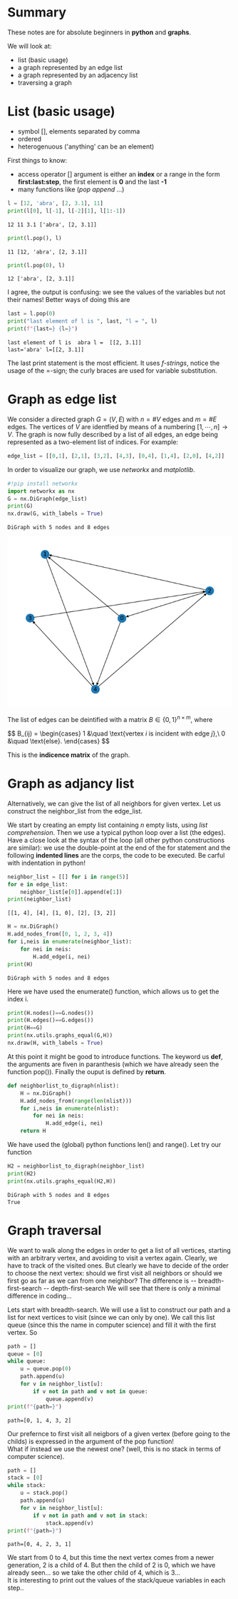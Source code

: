 # Summary
These notes are for absolute beginners in **python** and **graphs**.

We will look at:
- list (basic usage)
- a graph represented by an edge list
- a graph represented by an adjacency list
- traversing a graph

# List (basic usage)
- symbol [], elements separated by comma
- ordered
- heterogenuous ('anything' can be an element)

First things to know:
- access operator [] argument is either an **index** or a range in the form **first:last:step**, the first element is **0** and the last **-1**
- many functions like (*pop* *append* ...)


```python
l = [12, 'abra', [2, 3.1], 11]
print(l[0], l[-1], l[-2][1], l[1:-1])
```

    12 11 3.1 ['abra', [2, 3.1]]



```python
print(l.pop(), l)
```

    11 [12, 'abra', [2, 3.1]]



```python
print(l.pop(0), l)
```

    12 ['abra', [2, 3.1]]


I agree, the output is confusing: we see the values of the variables but not their names! Better ways of doing this are


```python
last = l.pop(0)
print("last element of l is ", last, "l = ", l)
print(f"{last=} {l=}")
```

    last element of l is  abra l =  [[2, 3.1]]
    last='abra' l=[[2, 3.1]]


The last print statement is the most efficient. It uses *f-strings*, notice the usage of the =-sign; the curly braces are used for variable substitution.

# Graph as edge list
We consider a directed graph $G=(V,E)$ with $n=\#V$ edges and $m=\#E$ edges. The vertices of $V$ are identfied by means of a numbering $[1,\cdots,n]\to V$. The graph is now fully described by a list of all edges, an edge being represented as a two-element list of indices. For example:


```python
edge_list = [[0,1], [2,1], [3,2], [4,3], [0,4], [1,4], [2,0], [4,2]]
```

In order to visualize our graph, we use *networkx* and *matplotlib*. 


```python
#!pip install networkx
import networkx as nx
G = nx.DiGraph(edge_list)
print(G)
nx.draw(G, with_labels = True)
```

    DiGraph with 5 nodes and 8 edges



    
![png](output_10_1.png)
    


The list of edges can be deintified with a matrix $B\in\{0,1\}^{n\times m}$, where

$$
B_{ij) =
\begin{cases}
1 &\quad \text{vertex $i$ is incident with edge $j$},\\
0 &\quad \text{else}.
\end{cases}
$$

This is the **indicence matrix** of the graph.

# Graph as adjancy list
Alternatively, we can give the list of all neighbors for given vertex. Let us construct the neighbor_list from the edge_list.

We start by creating an empty list containing $n$ empty lists, using *list comprehension*. Then we use a typical python loop over a list (the edges). Have a close look at the syntax of the loop (all other python constructions are similar): we use the double-point at the end of the for statement and the following **indented lines** are the corps, the code to be executed. Be carful with indentation in python!


```python
neighbor_list = [[] for i in range(5)]
for e in edge_list:
    neighbor_list[e[0]].append(e[1])
print(neighbor_list)
```

    [[1, 4], [4], [1, 0], [2], [3, 2]]



```python
H = nx.DiGraph()
H.add_nodes_from([0, 1, 2, 3, 4])
for i,neis in enumerate(neighbor_list):
    for nei in neis:
        H.add_edge(i, nei)
print(H)
```

    DiGraph with 5 nodes and 8 edges


Here we have used the enumerate() function, which allows us to get the index i.


```python
print(H.nodes()==G.nodes())
print(H.edges()==G.edges())
print(H==G)
print(nx.utils.graphs_equal(G,H))
nx.draw(H, with_labels = True)
```

At this point it might be good to introduce functions. The keyword us **def**, the arguments are fiven in paranthesis (which we have already seen the function pop()). Finally the ouput is defined by **return**. 


```python
def neighborlist_to_digraph(nlist):
    H = nx.DiGraph()
    H.add_nodes_from(range(len(nlist)))
    for i,neis in enumerate(nlist):
        for nei in neis:
            H.add_edge(i, nei)
    return H
```

We have used the (global) python functions len() and range(). Let try our function


```python
H2 = neighborlist_to_digraph(neighbor_list)
print(H2)
print(nx.utils.graphs_equal(H2,H))
```

    DiGraph with 5 nodes and 8 edges
    True


# Graph traversal
We want to walk along the edges in order to get a list of all vertices, starting with an arbitrary vertex, and avoiding to visit a vertex again. Clearly, we have to track of the visited ones. But clearly we have to decide of the order to choose the next vertex: should we first visit all neighbors or should we first go as far as we can from one neighbor? The difference is
-- breadth-first-search
-- depth-first-search
We will see that there is only a minimal difference in coding...

Lets start with breadth-search. We will use a list to construct our path and a list for next vertices to visit (since we can only by one). We call this list queue (since this the name in computer science) and fill it with the first vertex. So


```python
path = []
queue = [0]
while queue:
    u = queue.pop(0)
    path.append(u)
    for v in neighbor_list[u]:
        if v not in path and v not in queue:
            queue.append(v)
print(f"{path=}")
```

    path=[0, 1, 4, 3, 2]


Our prefernce to first visit all neigbors of a given vertex (before going to the childs) is expressed in the argument of the pop function!  
What if instead we use the newest one? (well, this is no stack in terms of computer science).


```python
path = []
stack = [0]
while stack:
    u = stack.pop()
    path.append(u)
    for v in neighbor_list[u]:
        if v not in path and v not in stack:
            stack.append(v)
print(f"{path=}")
```

    path=[0, 4, 2, 3, 1]


We start from 0 to 4, but this time the next vertex comes from a newer generation, 2 is a child of 4. But then the child of 2 is 0, which we have already seen... so we take the other child of 4, which is 3...  
It is interesting to print out the values of the stack/queue variables in each step..


```python

```
